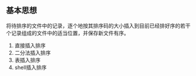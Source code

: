 ## 基本思想

将待排序的文件中的记录，逐个地按其排序码的大小插入到目前已经排好序的若干个记录组成的文件中的适当位置，并保存新文件有序。

1. 直接插入排序
2. 二分法插入排序
3. 表插入排序
4. shell插入排序
